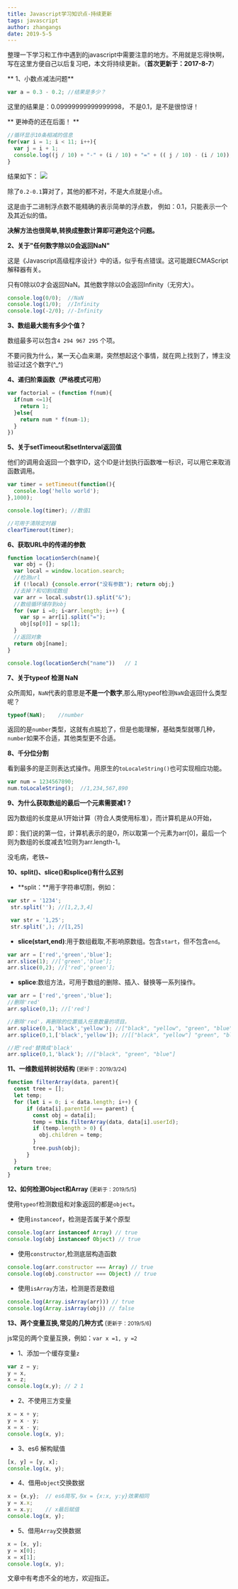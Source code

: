 ```yaml
---
title: Javascript学习知识点-持续更新
tags: javascript
author: zhangangs
date: 2019-5-5
---
```


整理一下学习和工作中遇到的javascript中需要注意的地方。不用就是忘得快啊，写在这里方便自己以后复习吧，本文将持续更新。（**首次更新于：2017-8-7**）

** 1、小数点减法问题**

``` js
var a = 0.3 - 0.2; //结果是多少？
```

这里的结果是：0.09999999999999998， 不是0.1，是不是很惊讶！

** 更神奇的还在后面！ **
``` js
//循环显示10条相减的信息
for(var i = 1; i < 11; i++){
  var j = i + 1;
  console.log((j / 10) + "-" + (i / 10) + "=" + (( j / 10) - (i / 10)), i);
}
```
结果如下：
![](http://oxi2boc62.bkt.clouddn.com/8-7-1.jpg)

除了` 0.2-0.1 `算对了，其他的都不对，不是大点就是小点。

这是由于二进制浮点数不能精确的表示简单的浮点数， 例如：0.1，只能表示一个及其近似的值。

**决解方法也很简单,转换成整数计算即可避免这个问题。**

**2、关于"任何数字除以0会返回NaN"**

这是《Javascript高级程序设计》中的话，似乎有点错误。这可能跟ECMAScript解释器有关。

只有0除以0才会返回NaN。其他数字除以0会返回Infinity（无穷大）。
``` js
console.log(0/0);  //NaN
console.log(1/0);  //Infinity
console.log(-2/0); //-Infinity
```

**3、数组最大能有多少个值？**

数组最多可以包含`4 294 967 295` 个项。

不要问我为什么，某一天心血来潮，突然想起这个事情，就在网上找到了，博主没验证过这个数字(^_^)

**4、递归阶乘函数（严格模式可用）**
``` js
var factorial = (function f(num){
  if(num <=1){
    return 1;
  }else{
    return num * f(num-1);
  }
})
```

**5、关于setTimeout和setInterval返回值**

他们的调用会返回一个数字ID，这个ID是计划执行函数唯一标识，可以用它来取消函数调用。
``` js
var timer = setTimeout(function(){
  console.log('hello world');
},1000);

console.log(timer); //数值1

//可用于清除定时器
clearTimerout(timer);
```

**6、获取URL中的传递的参数**
``` js
function locationSerch(name){
  var obj = {};
  var local = window.location.search;
  //检测url
  if (!local) {console.error("没有参数"); return obj;}
  //去掉？和切割成数组
  var arr = local.substr(1).split("&");
  //数组循环储存到obj
  for (var i =0; i<arr.length; i++) {
    var sp = arr[i].split("=");
    obj[sp[0]] = sp[1];
  }
  //返回对象
  return obj[name];
}

console.log(locationSerch("name"))   // 1
```

**7、关于typeof 检测 NaN**

众所周知，`NaN`代表的意思是**不是一个数字**,那么用typeof检测`NaN`会返回什么类型呢？

``` js
typeof(NaN);    //number

```
返回的是`number`类型，这就有点尴尬了，但是也能理解，基础类型就哪几种，`number`如果不合适，其他类型更不合适。

**8、千分位分割**

看到最多的是正则表达式操作。用原生的`toLocaleString()`也可实现相应功能。

```js
var num = 1234567890;
num.toLocaleString();  //1,234,567,890
```

**9、为什么获取数组的最后一个元素需要减1？**

因为数组的长度是从1开始计算（符合人类使用标准），而计算机是从0开始，

即：我们说的第一位，计算机表示的是0，所以取第一个元素为arr[0]，最后一个则为数组的长度减去1位则为arr.length-1。

没毛病，老铁~

**10、split()、slice()和splice()有什么区别**

- **split：**用于字符串切割，例如：
``` js
var str = '1234';
 str.split(''); //[1,2,3,4]

 var str = '1,25';
 str.split(',); //[1,25]
```
- **slice(start,end)**:用于数组截取,不影响原数组。包含`start`，但不包含`end`。
```js
var arr = ['red','green','blue'];
arr.slice(1); //['green','blue'];
arr.slice(0,2); //['red','green'];
```
- **splice**:数组方法，可用于数组的删除、插入、替换等一系列操作。
```js
var arr = ['red','green','blue'];
//删除'red'
arr.splice(0,1); //['red']

//删除'red'，再删除的位置插入任意数量的项目。
arr.splice(0,1,'black','yellow'); //["black", "yellow", "green", "blue"]
arr.splice(0,1,['black','yellow']); //[["black", "yellow"] "green", "blue"]

//把'red'替换成'black'
arr.splice(0,1,'black'); //["black", "green", "blue"]
```

**11、一维数组转树状结构** (<small>更新于：2019/3/24</small>)
```js
function filterArray(data, parent){
  const tree = [];
  let temp;
  for (let i = 0; i < data.length; i++) {
      if (data[i].parentId === parent) {
        const obj = data[i];
        temp = this.filterArray(data, data[i].userId);
        if (temp.length > 0) {
          obj.children = temp;
        }
        tree.push(obj);
      }
  }
  return tree;
}
```

**12、如何检测Object和Array** (<small>更新于：2019/5/5</small>)

使用`typeof`检测数组和对象返回的都是`object`。
- 使用`instanceof`，检测是否属于某个原型
```js
console.log(arr instanceof Array) // true
console.log(obj instanceof Object) // true
```
- 使用`constructor`,检测底层构造函数
```js
console.log(arr.constructor === Array) // true
console.log(obj.constructor === Object) // true
```
- 使用`isArray`方法，检测是否是数组
```js
console.log(Array.isArray(arr))) // true
console.log(Array.isArray(obj)) // false
```

**13、两个变量互换,常见的几种方式** (<small>更新于：2019/5/6</small>)

js常见的两个变量互换，例如：`var x =1, y =2`

- 1、添加一个缓存变量`z`
``` js
var z = y;
y = x,
x = z;
console.log(x,y); // 2 1
```

- 2、不使用三方变量
```js
x = x + y;
y = x - y;
x = x - y;
console.log(x, y);
```

- 3、es6 解构赋值
```js
[x, y] = [y, x];
console.log(x, y);
```

- 4、借用`object`交换数据
```js
x = {x,y};  // es6简写,与x = {x:x, y:y}效果相同
y = x.x;
x = x.y;	// x最后赋值
console.log(x, y);
```

- 5、借用`Array`交换数据
```js
x = [x, y];
y = x[0];
x = x[1];
console.log(x, y);
```

文章中有考虑不全的地方，欢迎指正。


